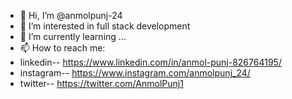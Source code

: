 - 👋 Hi, I’m @anmolpunj-24
- 👀 I’m interested in full stack development 
- 🌱 I’m currently learning ...
- 📫 How to reach me:
- linkedin-- https://www.linkedin.com/in/anmol-punj-826764195/
- instagram-- https://www.instagram.com/anmolpunj_24/
- twitter-- https://twitter.com/AnmolPunj1

<!---
anmolpunj-24/anmolpunj-24 is a ✨ special ✨ repository because its `README.md` (this file) appears on your GitHub profile.
You can click the Preview link to take a look at your changes.
--->
